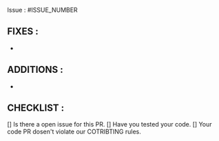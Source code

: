 Issue : #ISSUE_NUMBER

## FIXES :

-

## ADDITIONS :

-

## CHECKLIST :

[] Is there a open issue for this PR.
[] Have you tested your code.
[] Your code PR dosen't violate our COTRIBTING rules.
